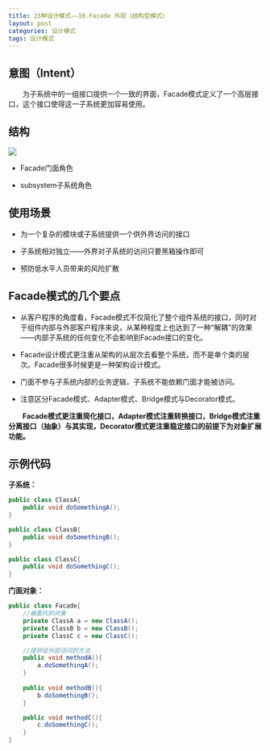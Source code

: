 ```yaml
---
title: 23种设计模式——10.Facade 外观（结构型模式）
layout: post
categories: 设计模式
tags: 设计模式
---
```

## 意图（Intent）

&emsp;&emsp;为子系统中的一组接口提供一个一致的界面，Facade模式定义了一个高层接口，这个接口使得这一子系统更加容易使用。

## 结构

![](https://i.imgur.com/Rt9flKe.jpg)  

- Facade门面角色

- subsystem子系统角色

## 使用场景

- 为一个复杂的模块或子系统提供一个供外界访问的接口

- 子系统相对独立——外界对子系统的访问只要黑箱操作即可

- 预防低水平人员带来的风险扩散

## Facade模式的几个要点

- 从客户程序的角度看，Facade模式不仅简化了整个组件系统的接口，同时对于组件内部与外部客户程序来说，从某种程度上也达到了一种“解耦”的效果——内部子系统的任何变化不会影响到Facade接口的变化。

- Facade设计模式更注重从架构的从层次去看整个系统，而不是单个类的层次。Facade很多时候更是一种架构设计模式。

- 门面不参与子系统内部的业务逻辑，子系统不能依赖门面才能被访问。

- 注意区分Facade模式、Adapter模式、Bridge模式与Decorator模式。

&emsp;&emsp;**Facade模式更注重简化接口，Adapter模式注重转换接口，Bridge模式注重分离接口（抽象）与其实现，Decorator模式更注重稳定接口的前提下为对象扩展功能。**

## 示例代码

**子系统：**
```java
public class ClassA{
	public void doSomethingA();
}

public class ClassB{
	public void doSomethingB();
}

public class ClassC{
	public void doSomethingC();
}
```
**门面对象：**
```java
public class Facade{
	//被委托的对象
	private ClassA a = new ClassA();
	private ClassB b = new ClassB();
	private ClassC c = new ClassC();

	//提供给外部访问的方法
	public void methodA(){
		a.doSomethingA();
	}
	
	public void methodB(){
		b.doSomethingB();
	}

	public void methodC(){
		c.doSomethingC();
	}
}
```